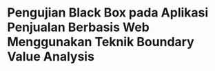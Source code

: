 # Pengujian Black Box pada Aplikasi Penjualan Berbasis Web Menggunakan Teknik Boundary Value Analysis
